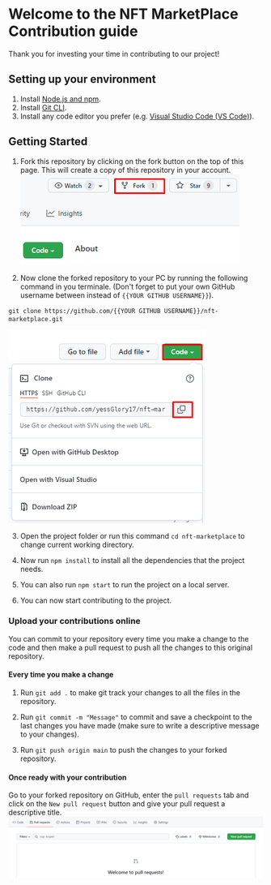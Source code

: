 # Welcome to the NFT MarketPlace Contribution guide

Thank you for investing your time in contributing to our project!

## Setting up your environment

1. Install [Node.js and npm](https://nodejs.org).
2. Install [Git CLI](https://git-scm.com/).
3. Install any code editor you prefer (e.g. [Visual Studio Code (VS Code)](https://code.visualstudio.com/)).

## Getting Started

1. Fork this repository by clicking on the fork button on the top of this page. This will create a copy of this repository in your account.
![Fork this repository](./assets/fork.png)

2. Now clone the forked repository to your PC by running the following command in you terminale. (Don't forget to put your own GitHub username between instead of `{{YOUR GITHUB USERNAME}}`).

```Git
git clone https://github.com/{{YOUR GITHUB USERNAME}}/nft-marketplace.git
```

![Clone the forked repository](./assets/clone.png)

3. Open the project folder or run this command `cd nft-marketplace` to change current working directory.

4. Now run `npm install` to install all the dependencies that the project needs.

5. You can also run `npm start` to run the project on a local server.

6. You can now start contributing to the project.

### Upload your contributions online

You can commit to your repository every time you make a change to the code and then make a pull request to push all the changes to this original repository.

#### Every time you make a change

1. Run `git add .` to make git track your changes to all the files in the repository.

2. Run `git commit -m "Message"` to commit and save a checkpoint to the last changes you have made (make sure to write a descriptive message to your changes).

3. Run `git push origin main` to push the changes to your forked repository.

#### Once ready with your contribution

Go to your forked repository on GitHub, enter the `pull requests` tab and click on the `New pull request` button and give your pull request a descriptive title.
![Pull request](./assets/pull.png)
